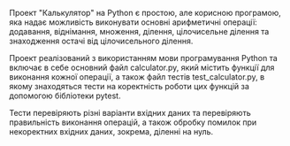 Проект "Калькулятор" на Python є простою, але корисною програмою, яка надає можливість виконувати основні арифметичні операції: додавання, віднімання, множення, ділення, цілочисельне ділення та знаходження остачі від цілочисельного ділення.

Проект реалізований з використанням мови програмування Python та включає в себе основний файл calculator.py, який містить функції для виконання кожної операції, а також файл тестів test_calculator.py, в якому знаходяться тести на коректність роботи цих функцій за допомогою бібліотеки pytest.

Тести перевіряють різні варіанти вхідних даних та перевіряють правильність виконання операцій, а також обробку помилок при некоректних вхідних даних, зокрема, діленні на нуль.